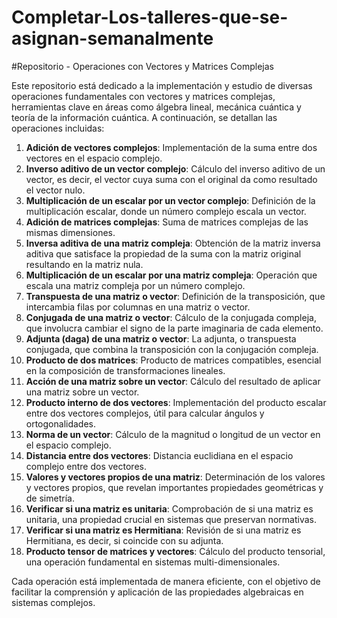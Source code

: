 # Completar-Los-talleres-que-se-asignan-semanalmente
#Repositorio - Operaciones con Vectores y Matrices Complejas

Este repositorio está dedicado a la implementación y estudio de diversas operaciones fundamentales con vectores y matrices complejas, herramientas clave en áreas como álgebra lineal, mecánica cuántica y teoría de la información cuántica. A continuación, se detallan las operaciones incluidas:

1. **Adición de vectores complejos**: Implementación de la suma entre dos vectores en el espacio complejo.
2. **Inverso aditivo de un vector complejo**: Cálculo del inverso aditivo de un vector, es decir, el vector cuya suma con el original da como resultado el vector nulo.
3. **Multiplicación de un escalar por un vector complejo**: Definición de la multiplicación escalar, donde un número complejo escala un vector.
4. **Adición de matrices complejas**: Suma de matrices complejas de las mismas dimensiones.
5. **Inversa aditiva de una matriz compleja**: Obtención de la matriz inversa aditiva que satisface la propiedad de la suma con la matriz original resultando en la matriz nula.
6. **Multiplicación de un escalar por una matriz compleja**: Operación que escala una matriz compleja por un número complejo.
7. **Transpuesta de una matriz o vector**: Definición de la transposición, que intercambia filas por columnas en una matriz o vector.
8. **Conjugada de una matriz o vector**: Cálculo de la conjugada compleja, que involucra cambiar el signo de la parte imaginaria de cada elemento.
9. **Adjunta (daga) de una matriz o vector**: La adjunta, o transpuesta conjugada, que combina la transposición con la conjugación compleja.
10. **Producto de dos matrices**: Producto de matrices compatibles, esencial en la composición de transformaciones lineales.
11. **Acción de una matriz sobre un vector**: Cálculo del resultado de aplicar una matriz sobre un vector.
12. **Producto interno de dos vectores**: Implementación del producto escalar entre dos vectores complejos, útil para calcular ángulos y ortogonalidades.
13. **Norma de un vector**: Cálculo de la magnitud o longitud de un vector en el espacio complejo.
14. **Distancia entre dos vectores**: Distancia euclidiana en el espacio complejo entre dos vectores.
15. **Valores y vectores propios de una matriz**: Determinación de los valores y vectores propios, que revelan importantes propiedades geométricas y de simetría.
16. **Verificar si una matriz es unitaria**: Comprobación de si una matriz es unitaria, una propiedad crucial en sistemas que preservan normativas.
17. **Verificar si una matriz es Hermitiana**: Revisión de si una matriz es Hermitiana, es decir, si coincide con su adjunta.
18. **Producto tensor de matrices y vectores**: Cálculo del producto tensorial, una operación fundamental en sistemas multi-dimensionales.

Cada operación está implementada de manera eficiente, con el objetivo de facilitar la comprensión y aplicación de las propiedades algebraicas en sistemas complejos.


